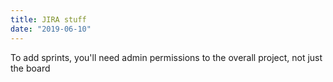 ```yaml
---
title: JIRA stuff
date: "2019-06-10"
---
```


To add sprints, you'll need admin permissions to the overall project, not just the board